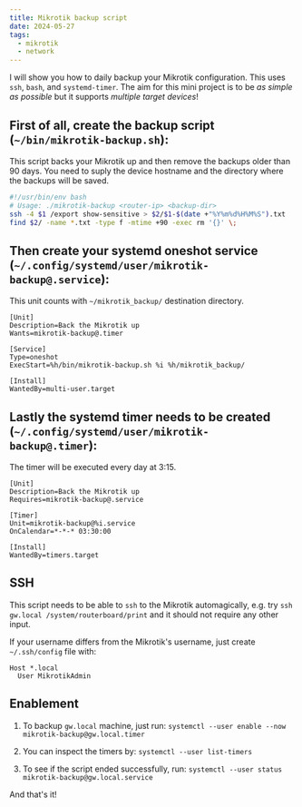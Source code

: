 ```yaml
---
title: Mikrotik backup script
date: 2024-05-27
tags:
  - mikrotik
  - network
---
```


I will show you how to daily backup your Mikrotik configuration. This uses `ssh`, `bash`, and `systemd-timer`.
The aim for this mini project is to be *as simple as possible* but it supports *multiple target devices*!

<!--more-->

## First of all, create the backup script (`~/bin/mikrotik-backup.sh`):

This script backs your Mikrotik up and then remove the backups older than 90 days.
You need to suply the device hostname and the directory where the backups will be saved.

```bash
#!/usr/bin/env bash
# Usage: ./mikrotik-backup <router-ip> <backup-dir>
ssh -4 $1 /export show-sensitive > $2/$1-$(date +"%Y%m%d%H%M%S").txt
find $2/ -name *.txt -type f -mtime +90 -exec rm '{}' \;
```

## Then create your systemd oneshot service (`~/.config/systemd/user/mikrotik-backup@.service`):

This unit counts with `~/mikrotik_backup/` destination directory.

```
[Unit]
Description=Back the Mikrotik up
Wants=mikrotik-backup@.timer

[Service]
Type=oneshot
ExecStart=%h/bin/mikrotik-backup.sh %i %h/mikrotik_backup/

[Install]
WantedBy=multi-user.target
```

## Lastly the systemd timer needs to be created (`~/.config/systemd/user/mikrotik-backup@.timer`):

The timer will be executed every day at 3:15.

```
[Unit]
Description=Back the Mikrotik up
Requires=mikrotik-backup@.service

[Timer]
Unit=mikrotik-backup@%i.service
OnCalendar=*-*-* 03:30:00

[Install]
WantedBy=timers.target
```

## SSH

This script needs to be able to `ssh` to the Mikrotik automagically, e.g. try `ssh gw.local /system/routerboard/print` and it should not require any other input.

If your username differs from the Mikrotik's username, just create `~/.ssh/config` file with:

```
Host *.local
  User MikrotikAdmin
```

## Enablement

1) To backup `gw.local` machine, just run:
  `systemctl --user enable --now mikrotik-backup@gw.local.timer`

2) You can inspect the timers by:
  `systemctl --user list-timers`

3) To see if the script ended successfully, run:
  `systemctl --user status mikrotik-backup@gw.local.service`

And that's it!

